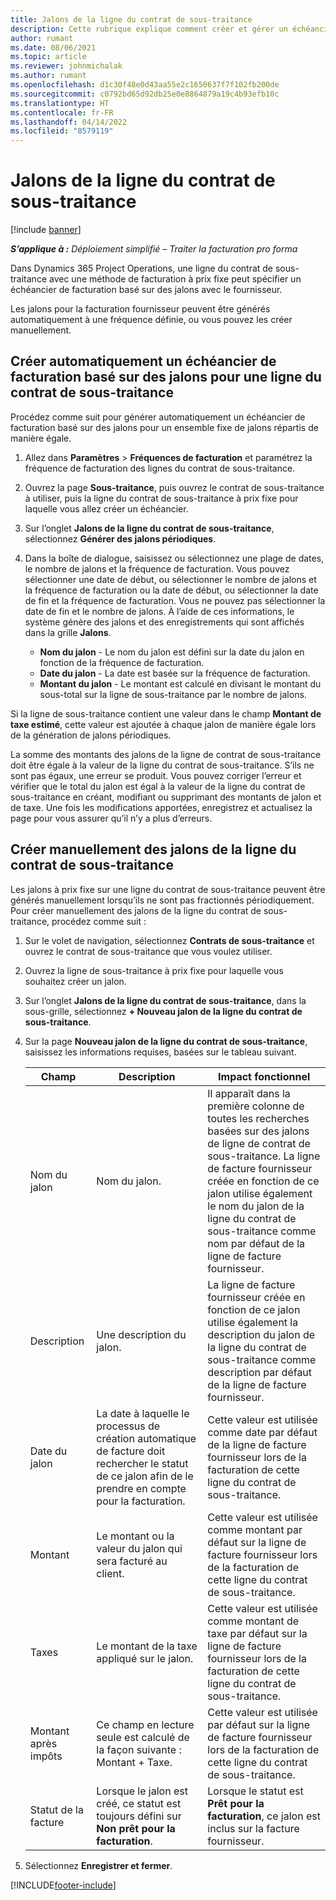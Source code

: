 ```yaml
---
title: Jalons de la ligne du contrat de sous-traitance
description: Cette rubrique explique comment créer et gérer un échéancier de facturation basé sur des jalons pour un contrat de sous-traitance avec un fournisseur.
author: rumant
ms.date: 08/06/2021
ms.topic: article
ms.reviewer: johnmichalak
ms.author: rumant
ms.openlocfilehash: d1c30f48e0d43aa55e2c1650637f7f102fb200de
ms.sourcegitcommit: c0792bd65d92db25e0e8864879a19c4b93efb10c
ms.translationtype: HT
ms.contentlocale: fr-FR
ms.lasthandoff: 04/14/2022
ms.locfileid: "8579119"
---
```

# <a name="subcontract-line-milestones"></a>Jalons de la ligne du contrat de sous-traitance

[!include [banner](../../includes/dataverse-preview.md)]

_**S’applique à :** Déploiement simplifié – Traiter la facturation pro forma_

Dans Dynamics 365 Project Operations, une ligne du contrat de sous-traitance avec une méthode de facturation à prix fixe peut spécifier un échéancier de facturation basé sur des jalons avec le fournisseur.

Les jalons pour la facturation fournisseur peuvent être générés automatiquement à une fréquence définie, ou vous pouvez les créer manuellement.

## <a name="automatically-create-a-milestone-based-invoice-schedule-for-a-subcontract-line"></a>Créer automatiquement un échéancier de facturation basé sur des jalons pour une ligne du contrat de sous-traitance

Procédez comme suit pour générer automatiquement un échéancier de facturation basé sur des jalons pour un ensemble fixe de jalons répartis de manière égale.

1. Allez dans **Paramètres** > **Fréquences de facturation** et paramétrez la fréquence de facturation des lignes du contrat de sous-traitance.
2. Ouvrez la page **Sous-traitance**, puis ouvrez le contrat de sous-traitance à utiliser, puis la ligne du contrat de sous-traitance à prix fixe pour laquelle vous allez créer un échéancier.
3. Sur l’onglet **Jalons de la ligne du contrat de sous-traitance**, sélectionnez **Générer des jalons périodiques**.
4. Dans la boîte de dialogue, saisissez ou sélectionnez une plage de dates, le nombre de jalons et la fréquence de facturation. Vous pouvez sélectionner une date de début, ou sélectionner le nombre de jalons et la fréquence de facturation ou la date de début, ou sélectionner la date de fin et la fréquence de facturation. Vous ne pouvez pas sélectionner la date de fin et le nombre de jalons.
À l’aide de ces informations, le système génère des jalons et des enregistrements qui sont affichés dans la grille **Jalons**.

   - **Nom du jalon** - Le nom du jalon est défini sur la date du jalon en fonction de la fréquence de facturation.
   - **Date du jalon** - La date est basée sur la fréquence de facturation.
   - **Montant du jalon** - Le montant est calculé en divisant le montant du sous-total sur la ligne de sous-traitance par le nombre de jalons.

Si la ligne de sous-traitance contient une valeur dans le champ **Montant de taxe estimé**, cette valeur est ajoutée à chaque jalon de manière égale lors de la génération de jalons périodiques.

La somme des montants des jalons de la ligne de contrat de sous-traitance doit être égale à la valeur de la ligne du contrat de sous-traitance. S’ils ne sont pas égaux, une erreur se produit. Vous pouvez corriger l’erreur et vérifier que le total du jalon est égal à la valeur de la ligne du contrat de sous-traitance en créant, modifiant ou supprimant des montants de jalon et de taxe. Une fois les modifications apportées, enregistrez et actualisez la page pour vous assurer qu’il n’y a plus d’erreurs.

## <a name="manually-create-subcontract-line-milestones"></a>Créer manuellement des jalons de la ligne du contrat de sous-traitance

Les jalons à prix fixe sur une ligne du contrat de sous-traitance peuvent être générés manuellement lorsqu’ils ne sont pas fractionnés périodiquement. Pour créer manuellement des jalons de la ligne du contrat de sous-traitance, procédez comme suit :

1. Sur le volet de navigation, sélectionnez **Contrats de sous-traitance** et ouvrez le contrat de sous-traitance que vous voulez utiliser.
2. Ouvrez la ligne de sous-traitance à prix fixe pour laquelle vous souhaitez créer un jalon.
3. Sur l’onglet **Jalons de la ligne du contrat de sous-traitance**, dans la sous-grille, sélectionnez **+ Nouveau jalon de la ligne du contrat de sous-traitance**.
4. Sur la page **Nouveau jalon de la ligne du contrat de sous-traitance**, saisissez les informations requises, basées sur le tableau suivant.

    | Champ | Description |Impact fonctionnel|
    | --- | --- |----------------------|
    | Nom du jalon | Nom du jalon. |Il apparaît dans la première colonne de toutes les recherches basées sur des jalons de ligne de contrat de sous-traitance. La ligne de facture fournisseur créée en fonction de ce jalon utilise également le nom du jalon de la ligne du contrat de sous-traitance comme nom par défaut de la ligne de facture fournisseur.|
    | Description | Une description du jalon. |La ligne de facture fournisseur créée en fonction de ce jalon utilise également la description du jalon de la ligne du contrat de sous-traitance comme description par défaut de la ligne de facture fournisseur.|
    | Date du jalon | La date à laquelle le processus de création automatique de facture doit rechercher le statut de ce jalon afin de le prendre en compte pour la facturation.| Cette valeur est utilisée comme date par défaut de la ligne de facture fournisseur lors de la facturation de cette ligne du contrat de sous-traitance. |
    | Montant | Le montant ou la valeur du jalon qui sera facturé au client. |Cette valeur est utilisée comme montant par défaut sur la ligne de facture fournisseur lors de la facturation de cette ligne du contrat de sous-traitance. |
    | Taxes | Le montant de la taxe appliqué sur le jalon.| Cette valeur est utilisée comme montant de taxe par défaut sur la ligne de facture fournisseur lors de la facturation de cette ligne du contrat de sous-traitance. |
    | Montant après impôts | Ce champ en lecture seule est calculé de la façon suivante : Montant + Taxe.|Cette valeur est utilisée par défaut sur la ligne de facture fournisseur lors de la facturation de cette ligne du contrat de sous-traitance. |
    | Statut de la facture | Lorsque le jalon est créé, ce statut est toujours défini sur **Non prêt pour la facturation**.|  Lorsque le statut est **Prêt pour la facturation**, ce jalon est inclus sur la facture fournisseur. |

5. Sélectionnez **Enregistrer et fermer**.


[!INCLUDE[footer-include](../../includes/footer-banner.md)]
